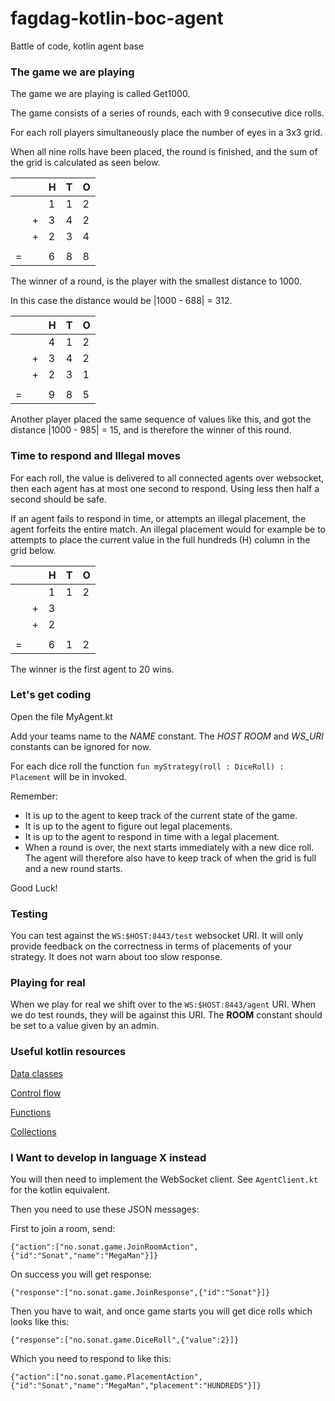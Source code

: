 # fagdag-kotlin-boc-agent
Battle of code, kotlin agent base

### The game we are playing

The game we are playing is called Get1000.

The game consists of a series of rounds, each with 9 consecutive dice rolls.

For each roll players simultaneously place the number of eyes in a 3x3 grid.

When all nine rolls have been placed, the round is finished, and the sum  of the grid is calculated
as seen below.


| |  | H | T | O |
|---|---|---|----|----| 
| |  |1 |1 |2| |
| | +| 3|4 |2| |
| | +| 2| 3| 4 |
| |  |   |  |  |
|=|  |  6| 8 | 8| |

The winner of a round, is the player with the smallest distance to 1000.

In this case the distance would be |1000 - 688| = 312.

| |  | H | T | O |
|---|---|---|----|----|
| |  |4 |1 |2| |
| | +| 3|4 |2| |
| | +| 2| 3| 1 |
| |  |   |  |  |
|=|  |  9| 8 | 5| |

Another player placed the same sequence of values like this, and got the distance |1000 - 985| = 15, and 
is therefore the winner of this round.


### Time to respond and Illegal moves

For each roll, the value is delivered to all connected agents over websocket, 
then each agent has at most one second to respond. Using less then half a second should be safe.

If an agent fails to respond in time, or attempts an illegal placement, the agent forfeits the entire match.
An illegal placement would for example be to attempts to place the current value in the full hundreds (H) column in the grid below. 

| |  | H | T | O |
|---|---|---|----|----|
| |  |1 |1 |2| |
| | +| 3| | | |
| | +| 2| |  |
| |  |   |  |  |
|=|  |  6| 1 | 2| | 

The winner is the first agent to 20 wins.


### Let's get coding
Open the file MyAgent.kt

Add your teams name to the _NAME_ constant.
The _HOST_ _ROOM_ and _WS_URI_ constants can be ignored for now.

For each dice roll the function ```fun myStrategy(roll : DiceRoll) : Placement``` will be in invoked.

Remember:

* It is up to the agent to keep track of the current state of the game.
* It is up to the agent to figure out legal placements.
* It is up to the agent to respond in time with a legal placement.
* When a round is over, the next starts immediately with a new dice roll. The agent will therefore also have to keep track of when the grid is full and a new round starts.

Good Luck!

### Testing
You can test against the ```WS:$HOST:8443/test``` websocket URI.
It will only provide feedback on the correctness in terms of placements of your strategy.
 It does not warn about too slow response.


### Playing for real
When we play for real we shift over to the ```WS:$HOST:8443/agent``` URI.
When we do test rounds, they will be against this URI.
The __ROOM__ constant should be set to a value given by an admin.


### Useful kotlin resources
[Data classes](https://kotlinlang.org/docs/reference/data-classes.html)

[Control flow](https://kotlinlang.org/docs/reference/control-flow.html)

[Functions](https://kotlinlang.org/docs/reference/functions.html)

[Collections](https://kotlinlang.org/docs/reference/collections.html)


### I Want to develop in language X instead

You will then need to implement the WebSocket client.
See ```AgentClient.kt``` for the kotlin equivalent.

Then you need to use these JSON messages:

First to join a room, send:

```{"action":["no.sonat.game.JoinRoomAction",{"id":"Sonat","name":"MegaMan"}]}```

On success you will get response:

```{"response":["no.sonat.game.JoinResponse",{"id":"Sonat"}]}```


Then you have to wait, and once game starts you will get dice rolls which looks like this:

```{"response":["no.sonat.game.DiceRoll",{"value":2}]}```

Which you need to respond to like this:

```{"action":["no.sonat.game.PlacementAction",{"id":"Sonat","name":"MegaMan","placement":"HUNDREDS"}]}```

